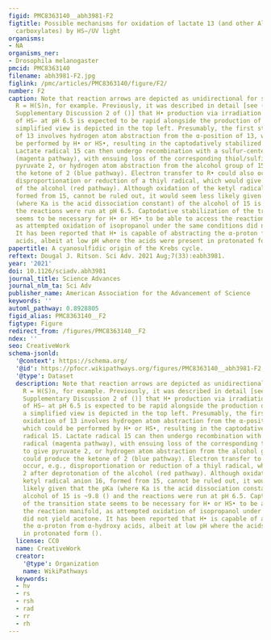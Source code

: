 ```yaml
---
figid: PMC8363140__abh3981-F2
figtitle: Possible mechanisms for oxidation of lactate 13 (and other Alpha-hydroxy
  carboxylates) by HS−/UV light
organisms:
- NA
organisms_ner:
- Drosophila melanogaster
pmcid: PMC8363140
filename: abh3981-F2.jpg
figlink: /pmc/articles/PMC8363140/figure/F2/
number: F2
caption: Note that reaction arrows are depicted as unidirectional for simplicity.
  R = H(S)n, for example. Previously, it was described in detail [see () , including
  Supplementary Discussion 2 of ()] that H• production via irradiation of solutions
  of HS− at pH 6.5 is expected to be rapid alongside the production of HS•, and a
  simplified view is depicted in the top left. Presumably, the first step of the oxidation
  of 13 involves hydrogen atom abstraction from the α-position of 13, which could
  be performed by H• or HS•, resulting in the captodatively stabilized radical 15.
  Lactate radical 15 can then undergo recombination with a sulfur-centered radical
  (magenta pathway), with ensuing loss of the corresponding thiol/sulfide to give
  pyruvate 2, or hydrogen atom abstraction from the alcohol group of 15 could produce
  the ketone of 2 (blue pathway). Electron transfer to R• could also occur, e.g.,
  disproportionation or reduction of a thiyl radical, which would give 2 after deprotonation
  of the alcohol (red pathway). Although oxidation of the ketyl radical anion 16,
  formed from 15, cannot be ruled out, it would seem less likely given that the pKa
  (where Ka is the acid dissociation constant) of the alcohol of 15 is ~9.8 () and
  the reactions were run at pH 6.5. Captodative stabilization of the transition state
  seems to be necessary for H• or HS• to be able to access the reaction manifold,
  as attempted oxidation of isopropanol under the same conditions did not yield acetone.
  It has been reported that H• is capable of abstracting the α-proton from α-hydroxy
  acids, albeit at low pH where the acids were present in protonated form ().
papertitle: A cyanosulfidic origin of the Krebs cycle.
reftext: Dougal J. Ritson. Sci Adv. 2021 Aug;7(33):eabh3981.
year: '2021'
doi: 10.1126/sciadv.abh3981
journal_title: Science Advances
journal_nlm_ta: Sci Adv
publisher_name: American Association for the Advancement of Science
keywords: ''
automl_pathway: 0.8928805
figid_alias: PMC8363140__F2
figtype: Figure
redirect_from: /figures/PMC8363140__F2
ndex: ''
seo: CreativeWork
schema-jsonld:
  '@context': https://schema.org/
  '@id': https://pfocr.wikipathways.org/figures/PMC8363140__abh3981-F2.html
  '@type': Dataset
  description: Note that reaction arrows are depicted as unidirectional for simplicity.
    R = H(S)n, for example. Previously, it was described in detail [see () , including
    Supplementary Discussion 2 of ()] that H• production via irradiation of solutions
    of HS− at pH 6.5 is expected to be rapid alongside the production of HS•, and
    a simplified view is depicted in the top left. Presumably, the first step of the
    oxidation of 13 involves hydrogen atom abstraction from the α-position of 13,
    which could be performed by H• or HS•, resulting in the captodatively stabilized
    radical 15. Lactate radical 15 can then undergo recombination with a sulfur-centered
    radical (magenta pathway), with ensuing loss of the corresponding thiol/sulfide
    to give pyruvate 2, or hydrogen atom abstraction from the alcohol group of 15
    could produce the ketone of 2 (blue pathway). Electron transfer to R• could also
    occur, e.g., disproportionation or reduction of a thiyl radical, which would give
    2 after deprotonation of the alcohol (red pathway). Although oxidation of the
    ketyl radical anion 16, formed from 15, cannot be ruled out, it would seem less
    likely given that the pKa (where Ka is the acid dissociation constant) of the
    alcohol of 15 is ~9.8 () and the reactions were run at pH 6.5. Captodative stabilization
    of the transition state seems to be necessary for H• or HS• to be able to access
    the reaction manifold, as attempted oxidation of isopropanol under the same conditions
    did not yield acetone. It has been reported that H• is capable of abstracting
    the α-proton from α-hydroxy acids, albeit at low pH where the acids were present
    in protonated form ().
  license: CC0
  name: CreativeWork
  creator:
    '@type': Organization
    name: WikiPathways
  keywords:
  - hv
  - rs
  - rsh
  - rad
  - rr
  - rh
---
```

